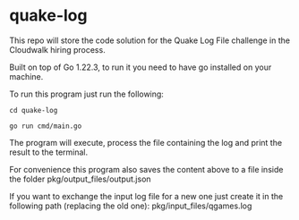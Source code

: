 # quake-log

This repo will store the code solution for the Quake Log File challenge in the Cloudwalk hiring process.


Built on top of Go 1.22.3, to run it you need to have go installed on your machine.


To run this program just run the following:

```
cd quake-log

go run cmd/main.go
```


The program will execute, process the file containing the log and print the result to the terminal.

For convenience this program also saves the content above to a file inside the folder pkg/output_files/output.json

If you want to exchange the input log file for a new one just create it in the following path (replacing the old one): pkg/input_files/qgames.log
